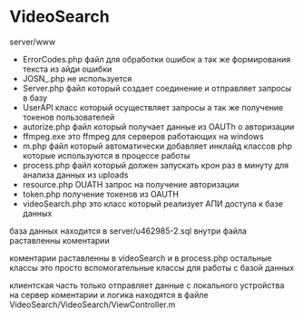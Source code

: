 # VideoSearch

server/www 

- ErrorCodes.php файл для обработки ошибок а так же формирования текста из айди ошибки 
- JOSN_.php не используется 
- Server.php файл который создает соединение и отправляет запросы в базу 
- UserAPI класс который осуществляет запросы а так же получение токенов пользователей 
- autorize.php файл который получает данные из OAUTh о авторизации 
- ffmpeg.exe это ffmpeg для серверов работающих на windows 
- m.php файл который автоматически добавляет инклайд классов php которые используются в процессе работы 
- process.php файл который должен запускать крон раз в минуту для анализа данных из uploads
- resource.php OUATH запрос на получение авторизации
- token.php получение токенов из OAUTH
- videoSearch.php это класс который реализует АПИ доступа к базе данных 


база данных находится  в  server/u462985-2.sql внутри файла раставленны коментарии 

коментарии раставленны в videoSearch и в process.php остальные классы это просто вспомогательные классы для работы с базой данных 

клиентская часть только отправляет данные с локального устройства на сервер 
коментарии и логика находятся в файле VideoSearch/VideoSearch/ViewController.m 
